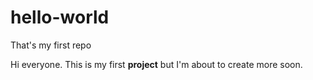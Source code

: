 # hello-world
That's my first repo

Hi everyone. This is my first __project__ but I'm about to create more soon.
